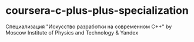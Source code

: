 # coursera-c-plus-plus-specialization
Специализация "Искусство разработки на современном C++" by Moscow Institute of Physics and Technology &amp; Yandex
